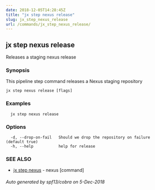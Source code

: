 ```yaml
---
date: 2018-12-05T14:28:45Z
title: "jx step nexus release"
slug: jx_step_nexus_release
url: /commands/jx_step_nexus_release/
---
```

## jx step nexus release

Releases a staging nexus release

### Synopsis

This pipeline step command releases a Nexus staging repository

```
jx step nexus release [flags]
```

### Examples

```
  jx step nexus release
```

### Options

```
  -d, --drop-on-fail   Should we drop the repository on failure (default true)
  -h, --help           help for release
```

### SEE ALSO

* [jx step nexus](/commands/jx_step_nexus/)	 - nexus [command]

###### Auto generated by spf13/cobra on 5-Dec-2018
